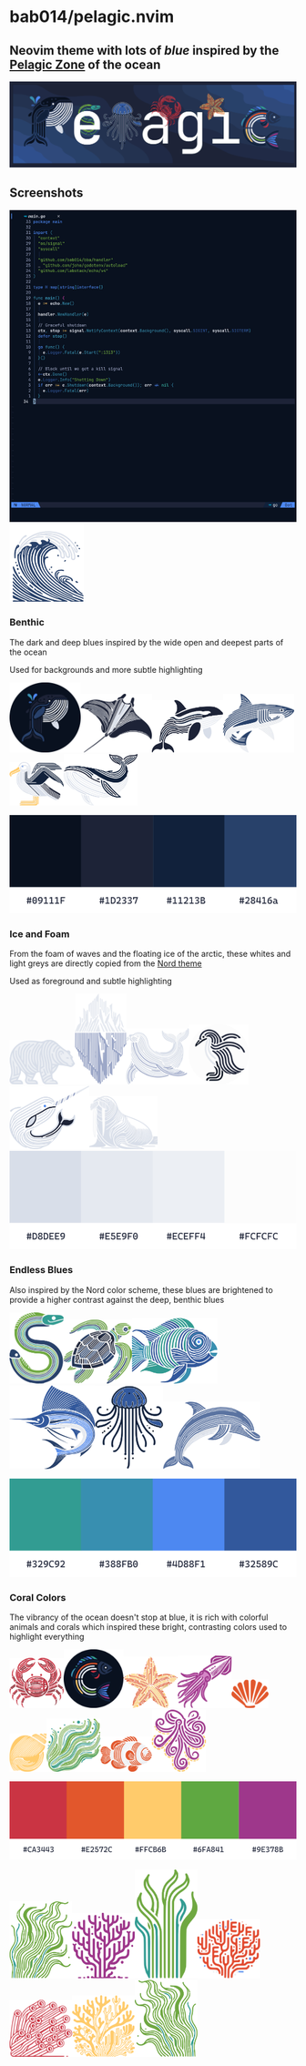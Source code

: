 # bab014/pelagic.nvim

## Neovim theme with lots of _blue_ inspired by the [Pelagic Zone](https://en.wikipedia.org/wiki/Pelagic_zone) of the ocean

![banner](./assets/pelagic_banner_seastar_1.png)

## Screenshots

![neovim screenshot](./assets/nvim_screenshot.png)
<img src="./assets/pelagic_wave.png" alt="drawing" width="130"/>

### Benthic

The dark and deep blues inspired by the wide open and deepest parts of the ocean

Used for backgrounds and more subtle highlighting

<img src="./assets/pelagic_whale_color.png" alt="drawing" width="125"/><img src="./assets/pelagic_manta.png" alt="drawing" width="125"/><img src="./assets/pelagic_orca.png" alt="drawing" width="125"/><img src="./assets/pelagic_shark.png" alt="drawing" width="125"/><img src="./assets/pelagic_albatross.png" alt="drawing" width="95"/><img src="./assets/pelagic_humpback.png" alt="drawing" width="130"/>

![benthic swatch](./assets/dark_color_swatch.png)

### Ice and Foam

From the foam of waves and the floating ice of the arctic, these whites and light greys are directly copied from the [Nord theme](https://github.com/shaunsingh/nord.nvim)

Used as foreground and subtle highlighting

<img src="./assets/pelagic_polar_bear.png" alt="drawing" width="115"/><img src="./assets/ice_berg.png" alt="drawing" width="90"/><img src="./assets/pelagic_seal.png" alt="drawing" width="110"/><img src="./assets/pelagic_penguin.png" alt="drawing" width="105"/><img src="./assets/pelagic_narwhal.png" alt="drawing" width="140"/><img src="./assets/pelagic_walrus.png" alt="drawing" width="120"/>
![ice and foam swatch](./assets/white_color_swatch.png)

### Endless Blues

Also inspired by the Nord color scheme, these blues are brightened to provide a higher contrast against the deep, benthic blues

<img src="./assets/pelagic_s_eel.png" alt="drawing" width="95"/><img src="./assets/pelagic_turtle.png" alt="drawing" width="120"/><img src="./assets/pelagic_parrot_fish.png" alt="drawing" width="150"/><img src="./assets/pelagic_sail_fish.png" alt="drawing" width="150"/><img src="./assets/jelly_new.png" alt="drawing" width="120"/><img src="./assets/pelagic_dolphin.png" alt="drawing" width="170"/>

![endless blues swatch](./assets/blues_color_swatch.png)

### Coral Colors

The vibrancy of the ocean doesn't stop at blue, it is rich with colorful animals and corals which inspired these bright, contrasting colors used to highlight everything

<img src="./assets/pelagic_crab.png" alt="drawing" width="95"/><img src="./assets/pelagic_fish.png" alt="drawing" width="105"/><img src="./assets/pelagic_starfish.png" alt="drawing" width="95"/><img src="./assets/pelagic_squid.png" alt="drawing" width="95"/><img src="./assets/pelagic_orange_shell.png" alt="drawing" width="65"/><img src="./assets/pelagic_shell.png" alt="drawing" width="65"/><img src="./assets/pelagic_sea_weed.png" alt="drawing" width="95"/><img src="./assets/pelagic_clown_fish.png" alt="drawing" width="90"/><img src="./assets/pelagic_octopus.png" alt="drawing" width="95"/>

![coral swatch](./assets/colors_color_swatch.png)

<img src="./assets/kelp_motion.png" alt="drawing" width="110"/><img src="./assets/coral_purple.png" alt="drawing" width="110"/><img src="./assets/kelp.png" alt="drawing" width="110"/><img src="./assets/coral_orange.png" alt="drawing" width="110"/><img src="./assets/coral_red.png" alt="drawing" width="110"/><img src="./assets/coral_yellow.png" alt="drawing" width="110"/><img src="./assets/kelp_motion_left.png" alt="drawing" width="110"/>
